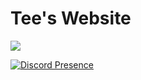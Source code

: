 # Tee's Website
[![](https://dcbadge.limes.pink/api/server/VwxvVTxRp2)](https://discord.gg/VwxvVTxRp2)

[![Discord Presence](https://lanyard.cnrad.dev/api/1050531216589332581)](https://discord.com/users/1050531216589332581)

<!-- Original Creator of this website is @tayrp (1050531216589332581) on Discord, If you see someone using this source code and not providing credit to the original creator, and/or claiming they made the website, Please contact the original creator as soon as you can.-->